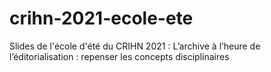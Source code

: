 # crihn-2021-ecole-ete
Slides de l'école d'été du CRIHN 2021 : L’archive à l’heure de l’éditorialisation : repenser les concepts disciplinaires 
